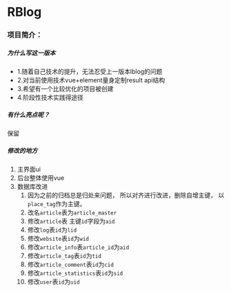 # RBlog

### 项目简介：
##### 为什么写这一版本
- 1.随着自己技术的提升，无法忍受上一版本lblog的问题
- 2.对当前使用技术vue+element量身定制result api结构
- 3.希望有一个比较优化的项目被创建
- 4.阶段性技术实践得途径

##### 有什么亮点呢？
保留


##### 修改的地方
1. 主界面ui
2. 后台整体使用vue
3. 数据库改进
    1. 因为之前的归档总是归处来问题，
    所以对齐进行改进，删除自增主键，
    以 `place_tag`作为主键。
    2. 改名`article`表为`article_master`
    3. 修改`article`表 主键`id`字段为`aid`
    4. 修改`log`表`id`为`lid`
    5. 修改`website`表`id`为`wid`
    6. 修改`article_info`表`article_id`为`aid`
    7. 修改`article_tag`表`id`为`tid`
    8. 修改`article_comment`表`id`为`cid`
    9. 修改`article_statistics`表`id`为`sid`
    10. 修改`user`表`id`为`uid`
    